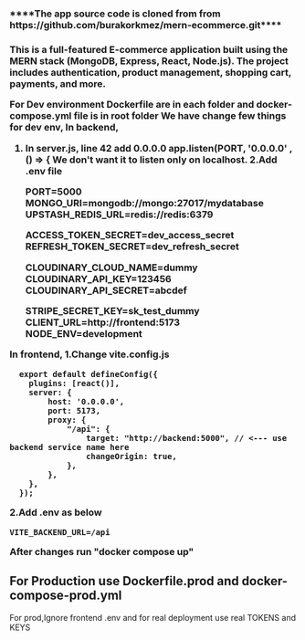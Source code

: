 <h3>****The app source code is cloned from from https://github.com/burakorkmez/mern-ecommerce.git****<h3>

This is a full-featured **E-commerce application** built using the **MERN stack (MongoDB, Express, React, Node.js)**.
The project includes authentication, product management, shopping cart, payments, and more.


For Dev environment
Dockerfile are in each folder and docker-compose.yml file is in root folder
We have change few things for dev env,
In backend,
1. In server.js, line 42 add 0.0.0.0
   app.listen(PORT, '0.0.0.0' , () => {
   We don't want it to listen only on localhost.
2.Add .env file

      PORT=5000
      MONGO_URI=mongodb://mongo:27017/mydatabase
      UPSTASH_REDIS_URL=redis://redis:6379
      
      ACCESS_TOKEN_SECRET=dev_access_secret
      REFRESH_TOKEN_SECRET=dev_refresh_secret
      
      CLOUDINARY_CLOUD_NAME=dummy
      CLOUDINARY_API_KEY=123456
      CLOUDINARY_API_SECRET=abcdef
      
      STRIPE_SECRET_KEY=sk_test_dummy
      CLIENT_URL=http://frontend:5173
      NODE_ENV=development

In frontend,
1.Change vite.config.js

      export default defineConfig({
      	plugins: [react()],
      	server: {
      		host: '0.0.0.0',
      		port: 5173,
      		proxy: {
      			"/api": {
      				target: "http://backend:5000", // <--- use backend service name here
      				changeOrigin: true,
      			},
      		},
      	},
      });


2.Add .env as below

    VITE_BACKEND_URL=/api

After changes run "docker compose up"

<h2>For Production use Dockerfile.prod and docker-compose-prod.yml</h2>  
For prod,Ignore frontend .env and for real deployment use real TOKENS and KEYS 
